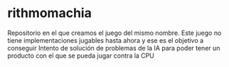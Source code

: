 # rithmomachia
Repositorio en el que creamos el juego del mismo nombre. Este juego no tiene implementaciones jugables hasta ahora y ese es el objetivo a conseguir
Intento de solución de problemas de la IA para poder tener un producto con el que se pueda jugar contra la CPU
